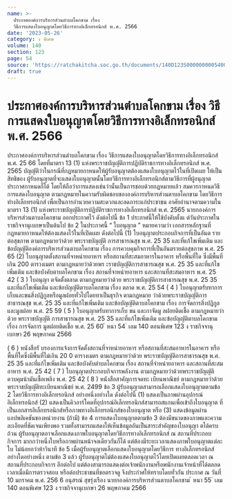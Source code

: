 ```yaml
---
name: >-
  ประกาศองค์การบริหารส่วนตำบลโคกขาม เรื่อง
  วิธีการแสดงใบอนุญาตโดยวิธีการทางอิเล็กทรอนิกส์ พ.ศ. 2566
date: '2023-05-26'
category: ง พิเศษ
volume: 140
section: 123
page: 54
source: 'https://ratchakitcha.soc.go.th/documents/140D123S0000000005400.pdf'
draft: true
---
```


# ประกาศองค์การบริหารส่วนตำบลโคกขาม เรื่อง วิธีการแสดงใบอนุญาตโดยวิธีการทางอิเล็กทรอนิกส์ พ.ศ. 2566

ประกาศองค์การบริหารส่วนตำบลโคกขาม เรื่อง วิธีการแสดงใบอนุญาตโดยวิธีการทางอิเล็กทรอนิกส์ พ.ศ. 25 66 โดยที่มาตรา 13 (1) แห่งพระราชบัญญัติการปฏิบัติราชการทางอิเล็กทรอนิกส์ พ.ศ. 2565 บัญญัติว่าในกรณีที่กฎหมายกาหนดให้ผู้รับอนุญาตต้องแสดงใบอนุญาตไว้ในที่เปิดเผย ให้เป็นสิทธิของ ผู้รับอนุญาตที่จะแสดงใบอนุญาตนั้นโดยวิธีการทางอิเล็กทรอนิกส์ตามวิธีการที่ผู้อนุญาตประกาศกาหนดก็ได้ โดยให้ถือว่าการแสดงเช่นว่านั้นเป็นการชอบด้วยกฎหมายแล้ว สมควรกาหนดวิธีการแสดงใบอนุญาต ตามกฎหมายในความรับผิดชอบขององค์การบริหารส่วนตาบลโคกขาม โดยวิธีการทำงอิเล็กทรอนิกส์ เพื่อเป็นการอำนวยความสะดวกและลดภาระแก่ประชาชน อาศัยอำนาจตามความในมาตรา 13 (1) แห่งพระราชบัญญัติการปฏิบัติราชการทางอิเล็กทรอนิกส์ พ.ศ. 2565 นายกองค์การบริหารส่วนตาบลโคกขาม ออกประกาศไว้ ดังต่อไปนี้ ข้อ 1 ประกาศนี้ให้ใช้บังคับตั้งแ ต่วันประกาศในราชกิจจานุเบกษาเป็นต้นไป ข้อ 2 ในประกาศนี้ “ ใบอนุญาต ” หมายความว่า เอกสารหลักฐานที่กฎหมายกาหนดให้ต้องแสดงไว้ในที่เปิดเผย ดังต่อไปนี้ (1) ใบอนุญาตประกอบกิจการที่เป็นอันต รายต่อสุขภาพ ตามกฎหมายว่าด้วย พระราชบัญญัติ การสาธารณสุข พ.ศ. 25 35 และที่แก้ไขเพิ่มเติม และข้อบัญญัติองค์การบริหารส่วนตาบลโคกขาม เรื่อง การควบคุมกิจการที่เป็นอันตรายต่อสุขภาพ พ.ศ. 25 65 (2) ใบอนุญาตตั้งสถานที่จาหน่ายอาหาร หรือสถานที่สะสมอาหารในอาคาร หรือพื้นที่ใด ซึ่งมีพื้นที่เกิน 200 ตารางเมตร ตามกฎหมายว่าด้วยพร ะราชบัญญัติการสาธารณสุข พ.ศ. 25 35 และที่แก้ไขเพิ่มเติม และข้อบังคับตาบลโคกขาม เรื่อง สถานที่จาหน่ายอาหาร และสถานที่สะสมอาหาร พ.ศ. 25 42 ( 3 ) ใบอนุญา ตจัดตั้งตลาด ตามกฎหมายว่าด้วย พระราชบัญญัติการสาธารณสุข พ.ศ. 25 35 และที่แก้ไขเพิ่มเติม และข้อบัญญัติตาบลโคกขาม เรื่อง ตลาด พ.ศ. 25 54 ( 4 ) ใบอนุญาตรับทาการเก็บและขนสิ่งปฏิกูลหรือมูลฝอยทั่วไปโดยทาเป็นธุรกิจ ตามกฎหมาย ว่าด้วยพระราชบัญญัติการสาธารณสุข พ.ศ. 25 35 และที่แก้ไขเพิ่มเติม และข้อบัญญัติตาบลโคกขาม เรื่อง การจัดการสิ่งปฏิกูลและมูลฝอย พ.ศ. 25 59 ( 5 ) ใบอนุญาตรับทาการเก็บ ขน และกาจัดมู ลฝอยติดเชื้อ ตามกฎหมายว่าด้วย พระราชบัญญัติ การสาธารณสุข พ.ศ. 25 35 และที่แก้ไขเพิ่มเติม และข้อบัญญัติตาบลโคกขาม เรื่อง การจัดการ มูลฝอยติดเชื้อ พ.ศ. 25 60 ้ หนา 54 ่ เลม 140 ตอนพิเศษ 123 ง ราชกิจจานุเบกษา 26 พฤษภาคม 2566

( 6 ) หนังสือรั บรองการแจ้งการจัดตั้งสถานที่จาหน่ายอาหาร หรือสถานที่สะสมอาหารในอาคาร หรือพื้นที่ใดซึ่งมีพื้นที่ไม่เกิน 20 0 ตารางเมตร ตามกฎหมายว่าด้วย พระราชบัญญัติการสาธารณสุข พ.ศ. 25 35 และที่แก้ไขเพิ่มเติม และข้อบังคับตำบลโคกขาม เรื่อง สถานที่จำหน่ายอาหาร และสถานที่สะสมอาหาร พ.ศ. 25 42 ( 7 ) ใบอนุญาตประกอบกิจการพลังงาน ตามกฎหมายว่าด้วยพระราชบัญญัติควบคุมน้ามันเชื้อเพลิง พ.ศ. 25 42 ( 8 ) หนังสือสาคัญการจดทะ เบียนพาณิชย์ ตามกฎหมายว่าด้วย พระราชบัญญัติทะเบียนพาณิชย์ พ.ศ. 2499 ข้อ 3 ผู้รับอนุญาตสามารถเลือกแสดงใบอนุญาตตามข้อ 2 โดยวิธีการทางอิเล็กทรอนิกส์ อย่างหนึ่งอย่างใด ดังต่อไปนี้ (1) แสดงเป็นภาพผ่านอุปกรณ์อิเล็กทรอนิกส์ (2) แสดงเป็นคิวอาร์โคดที่อุปกรณ์อิเล็กทรอนิกส์สามารถสแกนเพื่อเข้าถึงใบอนุญาต ที่เป็นเอกสารอิเล็กทรอนิกส์หรือภาพทางอิเล็กทรอนิกส์ของใบอนุญาต หรือ (3) แสดงข้อมูลผ่านแอปพลิเคชันของหน่วยงาน (ถ้ามี) ข้อ 4 การแสดงใบอนุญาตตามข้อ 3 ต้องมีขนาดของภาพและความละเอียดที่ชัดเจนเพียงพอ รวมทั้งสามารถแสดงให้เห็นข้อมูลอันเป็นสาระสำคัญของใบอนุญา ตได้ครบถ้วน ผู้รับอนุญาตอาจเลือกแสดงภาพใบอนุญาตโดยวิธีการทางอิเล็กทรอนิกส์ ณ สถานที่ประกอบกิจการ มากกว่าหนึ่งใบหรือภาพผ่านหน้าจอเดียวกันก็ได้ แต่ต้องมีระยะเวลาแสดงภาพใบอนุญาตแต่ละใบ ไม่น้อยกว่าห้าวินาที ข้อ 5 เมื่อผู้รับอนุญาตเลือกแสดงใบอนุญาตโดยวิธีการ ทางอิเล็กทรอนิกส์อย่างใดอย่างหนึ่ง ตามข้อ 3 แล้ว ผู้รับอนุญาตไม่ต้องแสดงใบอนุญาตไว้โดยเปิดเผยตลอดเวลา ณ สถานที่ประกอบกิจการ อีกต่อไป แต่ต้องสามารถแสดงต่อเจ้าพนักงานหรือพนักงานเจ้าหน้าที่ได้ตลอดเวลาเมื่อมีการตรวจสอบ หรือต่อประชาชนที่ขอตรวจดู จึงประกำศให้ทราบโดยทั่วกัน ประกาศ ณ วันที่ 10 มกราคม พ.ศ. 256 6 อนุสรณ์ สุขรุ่งเรือง นายกองค์การบริหารส่วนตาบลโคกขาม ้ หนา 55 ่ เลม 140 ตอนพิเศษ 123 ง ราชกิจจานุเบกษา 26 พฤษภาคม 2566
